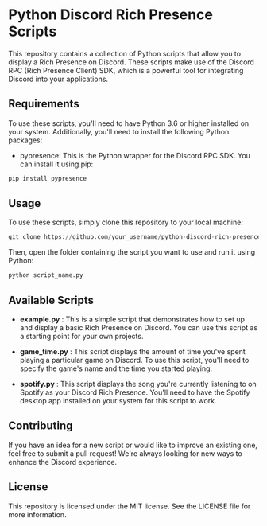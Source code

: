 # Python Discord Rich Presence Scripts
This repository contains a collection of Python scripts that allow you to display a Rich Presence on Discord. These scripts make use of the Discord RPC (Rich Presence Client) SDK, which is a powerful tool for integrating Discord into your applications.

## Requirements
To use these scripts, you'll need to have Python 3.6 or higher installed on your system. Additionally, you'll need to install the following Python packages:

- pypresence: This is the Python wrapper for the Discord RPC SDK. You can install it using pip:
```Python
pip install pypresence
```
## Usage
To use these scripts, simply clone this repository to your local machine:

```Python
git clone https://github.com/your_username/python-discord-rich-presence.git
```
Then, open the folder containing the script you want to use and run it using Python:
```Python
python script_name.py
```
## Available Scripts
- **__example.py__** : This is a simple script that demonstrates how to set up and display a basic Rich Presence on Discord. You can use this script as a starting point for your own projects.

- **__game_time.py__** : This script displays the amount of time you've spent playing a particular game on Discord. To use this script, you'll need to specify the game's name and the time you started playing.

- **__spotify.py__** : This script displays the song you're currently listening to on Spotify as your Discord Rich Presence. You'll need to have the Spotify desktop app installed on your system for this script to work.

## Contributing
If you have an idea for a new script or would like to improve an existing one, feel free to submit a pull request! We're always looking for new ways to enhance the Discord experience.

## License
This repository is licensed under the MIT license. See the LICENSE file for more information.
